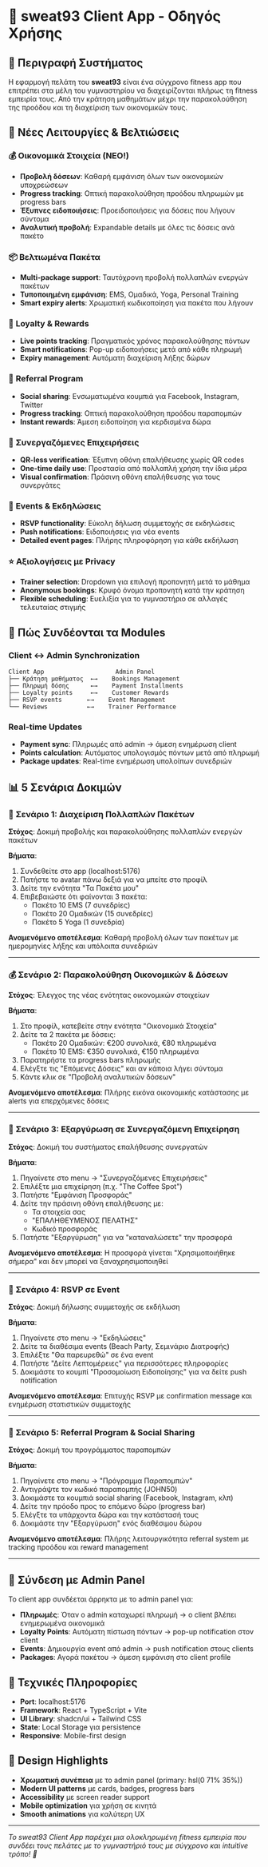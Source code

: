 # 📱 sweat93 Client App - Οδηγός Χρήσης

## 🎯 Περιγραφή Συστήματος

Η εφαρμογή πελάτη του **sweat93** είναι ένα σύγχρονο fitness app που επιτρέπει στα μέλη του γυμναστηρίου να διαχειρίζονται πλήρως τη fitness εμπειρία τους. Από την κράτηση μαθημάτων μέχρι την παρακολούθηση της προόδου και τη διαχείριση των οικονομικών τους.

## 🚀 Νέες Λειτουργίες & Βελτιώσεις

### 💰 **Οικονομικά Στοιχεία (ΝΕΟ!)**
- **Προβολή δόσεων**: Καθαρή εμφάνιση όλων των οικονομικών υποχρεώσεων
- **Progress tracking**: Οπτική παρακολούθηση προόδου πληρωμών με progress bars
- **Έξυπνες ειδοποιήσεις**: Προειδοποιήσεις για δόσεις που λήγουν σύντομα
- **Αναλυτική προβολή**: Expandable details με όλες τις δόσεις ανά πακέτο

### 📦 **Βελτιωμένα Πακέτα**
- **Multi-package support**: Ταυτόχρονη προβολή πολλαπλών ενεργών πακέτων
- **Τυποποιημένη εμφάνιση**: EMS, Ομαδικά, Yoga, Personal Training
- **Smart expiry alerts**: Χρωματική κωδικοποίηση για πακέτα που λήγουν

### 🎁 **Loyalty & Rewards**
- **Live points tracking**: Πραγματικός χρόνος παρακολούθησης πόντων
- **Smart notifications**: Pop-up ειδοποιήσεις μετά από κάθε πληρωμή
- **Expiry management**: Αυτόματη διαχείριση λήξης δώρων

### 🤝 **Referral Program**
- **Social sharing**: Ενσωματωμένα κουμπιά για Facebook, Instagram, Twitter
- **Progress tracking**: Οπτική παρακολούθηση προόδου παραπομπών
- **Instant rewards**: Άμεση ειδοποίηση για κερδισμένα δώρα

### 🏢 **Συνεργαζόμενες Επιχειρήσεις**
- **QR-less verification**: Έξυπνη οθόνη επαλήθευσης χωρίς QR codes
- **One-time daily use**: Προστασία από πολλαπλή χρήση την ίδια μέρα
- **Visual confirmation**: Πράσινη οθόνη επαλήθευσης για τους συνεργάτες

### 🎉 **Events & Εκδηλώσεις**
- **RSVP functionality**: Εύκολη δήλωση συμμετοχής σε εκδηλώσεις
- **Push notifications**: Ειδοποιήσεις για νέα events
- **Detailed event pages**: Πλήρης πληροφόρηση για κάθε εκδήλωση

### ⭐ **Αξιολογήσεις με Privacy**
- **Trainer selection**: Dropdown για επιλογή προπονητή μετά το μάθημα
- **Anonymous bookings**: Κρυφό όνομα προπονητή κατά την κράτηση
- **Flexible scheduling**: Ευελιξία για το γυμναστήριο σε αλλαγές τελευταίας στιγμής

## 🔄 Πώς Συνδέονται τα Modules

### Client ↔ Admin Synchronization
```
Client App                    Admin Panel
├── Κράτηση μαθήματος  ←→    Bookings Management
├── Πληρωμή δόσης      ←→    Payment Installments
├── Loyalty points     ←→    Customer Rewards
├── RSVP events       ←→    Event Management
└── Reviews           ←→    Trainer Performance
```

### Real-time Updates
- **Payment sync**: Πληρωμές από admin → άμεση ενημέρωση client
- **Points calculation**: Αυτόματος υπολογισμός πόντων μετά από πληρωμή
- **Package updates**: Real-time ενημέρωση υπολοίπων συνεδριών

## 📊 5 Σενάρια Δοκιμών

### 🎯 **Σενάριο 1: Διαχείριση Πολλαπλών Πακέτων**

**Στόχος**: Δοκιμή προβολής και παρακολούθησης πολλαπλών ενεργών πακέτων

**Βήματα**:
1. Συνδεθείτε στο app (localhost:5176)
2. Πατήστε το avatar πάνω δεξιά για να μπείτε στο προφίλ
3. Δείτε την ενότητα "Τα Πακέτα μου"
4. Επιβεβαιώστε ότι φαίνονται 3 πακέτα:
   - Πακέτο 10 EMS (7 συνεδρίες)
   - Πακέτο 20 Ομαδικών (15 συνεδρίες)
   - Πακέτο 5 Yoga (1 συνεδρία)

**Αναμενόμενο αποτέλεσμα**: Καθαρή προβολή όλων των πακέτων με ημερομηνίες λήξης και υπόλοιπα συνεδριών

---

### 💰 **Σενάριο 2: Παρακολούθηση Οικονομικών & Δόσεων**

**Στόχος**: Έλεγχος της νέας ενότητας οικονομικών στοιχείων

**Βήματα**:
1. Στο προφίλ, κατεβείτε στην ενότητα "Οικονομικά Στοιχεία"
2. Δείτε τα 2 πακέτα με δόσεις:
   - Πακέτο 20 Ομαδικών: €200 συνολικά, €80 πληρωμένα
   - Πακέτο 10 EMS: €350 συνολικά, €150 πληρωμένα
3. Παρατηρήστε τα progress bars πληρωμής
4. Ελέγξτε τις "Επόμενες Δόσεις" και αν κάποια λήγει σύντομα
5. Κάντε κλικ σε "Προβολή αναλυτικών δόσεων"

**Αναμενόμενο αποτέλεσμα**: Πλήρης εικόνα οικονομικής κατάστασης με alerts για επερχόμενες δόσεις

---

### 🏢 **Σενάριο 3: Εξαργύρωση σε Συνεργαζόμενη Επιχείρηση**

**Στόχος**: Δοκιμή του συστήματος επαλήθευσης συνεργατών

**Βήματα**:
1. Πηγαίνετε στο menu → "Συνεργαζόμενες Επιχειρήσεις"
2. Επιλέξτε μια επιχείρηση (π.χ. "The Coffee Spot")
3. Πατήστε "Εμφάνιση Προσφοράς"
4. Δείτε την πράσινη οθόνη επαλήθευσης με:
   - Τα στοιχεία σας
   - "ΕΠΑΛΗΘΕΥΜΕΝΟΣ ΠΕΛΑΤΗΣ"
   - Κωδικό προσφοράς
5. Πατήστε "Εξαργύρωση" για να "καταναλώσετε" την προσφορά

**Αναμενόμενο αποτέλεσμα**: Η προσφορά γίνεται "Χρησιμοποιήθηκε σήμερα" και δεν μπορεί να ξαναχρησιμοποιηθεί

---

### 🎉 **Σενάριο 4: RSVP σε Event**

**Στόχος**: Δοκιμή δήλωσης συμμετοχής σε εκδήλωση

**Βήματα**:
1. Πηγαίνετε στο menu → "Εκδηλώσεις"
2. Δείτε τα διαθέσιμα events (Beach Party, Σεμινάριο Διατροφής)
3. Επιλέξτε "Θα παρευρεθώ" σε ένα event
4. Πατήστε "Δείτε Λεπτομέρειες" για περισσότερες πληροφορίες
5. Δοκιμάστε το κουμπί "Προσομοίωση Ειδοποίησης" για να δείτε push notification

**Αναμενόμενο αποτέλεσμα**: Επιτυχής RSVP με confirmation message και ενημέρωση στατιστικών συμμετοχής

---

### 🤝 **Σενάριο 5: Referral Program & Social Sharing**

**Στόχος**: Δοκιμή του προγράμματος παραπομπών

**Βήματα**:
1. Πηγαίνετε στο menu → "Πρόγραμμα Παραπομπών"
2. Αντιγράψτε τον κωδικό παραπομπής (JOHN50)
3. Δοκιμάστε τα κουμπιά social sharing (Facebook, Instagram, κλπ)
4. Δείτε την πρόοδο προς το επόμενο δώρο (progress bar)
5. Ελέγξτε τα υπάρχοντα δώρα και την κατάστασή τους
6. Δοκιμάστε την "Εξαργύρωση" ενός διαθέσιμου δώρου

**Αναμενόμενο αποτέλεσμα**: Πλήρης λειτουργικότητα referral system με tracking προόδου και reward management

---

## 🔗 Σύνδεση με Admin Panel

Το client app συνδέεται άρρηκτα με το admin panel για:
- **Πληρωμές**: Όταν ο admin καταχωρεί πληρωμή → ο client βλέπει ενημερωμένα οικονομικά
- **Loyalty Points**: Αυτόματη πίστωση πόντων → pop-up notification στον client
- **Events**: Δημιουργία event από admin → push notification στους clients
- **Packages**: Αγορά πακέτου → άμεση εμφάνιση στο client profile

## 📲 Τεχνικές Πληροφορίες

- **Port**: localhost:5176
- **Framework**: React + TypeScript + Vite
- **UI Library**: shadcn/ui + Tailwind CSS
- **State**: Local Storage για persistence
- **Responsive**: Mobile-first design

## 🎨 Design Highlights

- **Χρωματική συνέπεια** με το admin panel (primary: hsl(0 71% 35%))
- **Modern UI patterns** με cards, badges, progress bars
- **Accessibility** με screen reader support
- **Mobile optimization** για χρήση σε κινητά
- **Smooth animations** για καλύτερη UX

---

*Το sweat93 Client App παρέχει μια ολοκληρωμένη fitness εμπειρία που συνδέει τους πελάτες με το γυμναστήριό τους με σύγχρονο και intuitive τρόπο! 💪* 